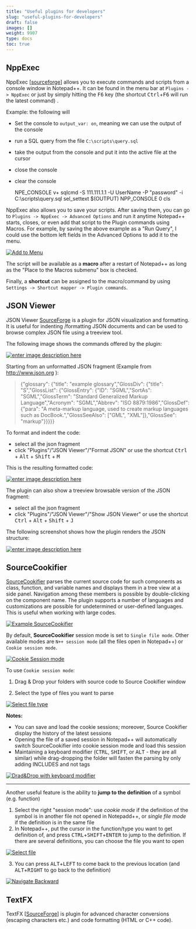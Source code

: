 ```yaml
---
title: "Useful plugins for developers"
slug: "useful-plugins-for-developers"
draft: false
images: []
weight: 9907
type: docs
toc: true
---
```


## NppExec
NppExec [[sourceforge](https://sourceforge.net/projects/npp-plugins/files/NppExec/)] allows you to execute commands and scripts from a console window in Notepad++. It can be found in the menu bar at `Plugins -> NppExec` or just by simply hitting the <kbd>F6</kbd> key (the shortcut <kbd>Ctrl</kbd>+<kbd>F6</kbd> will run the latest command) .

Example: the following will
 - Set the console to `output_var: on`, meaning we can use the output of the console
 - run a SQL query from the file `C:\scripts\query.sql`
 - take the output from the console and put it into the active file at the cursor
 - close the console
 - clear the console


    NPE_CONSOLE v+
    sqlcmd -S 111.111.1.1 -U UserName -P "password" -i C:\scripts\query.sql
    sel_settext $(OUTPUT)
    NPP_CONSOLE 0
    cls

NppExec also allows you to save your scripts.  After saving them, you can go to `Plugins -> NppExec -> Advanced Options` and run it anytime Notepad++ starts, closes, or even add that script to the Plugin commands using Macros.  For example, by saving the above example as a "Run Query", I could use the bottom left fields in the Advanced Options to add it to the menu.

[![Add to Menu][1]][1]

The script will be available as a **macro** after a restart of Notepad++ as long as the "Place to the Macros submenu" box is checked.

Finally, a **shortcut** can be assigned to the macro/command by using `Settings -> Shortcut mapper -> Plugin commands`.

  [1]: http://i.stack.imgur.com/iWrrF.png

## JSON Viewer
JSON Viewer [SourceForge][1] is a plugin for JSON visualization and formatting. It is useful for indenting /formatting JSON documents and can be used to browse complex JSON file using a treeview tool.

The following image shows the commands offered by the plugin:

[![enter image description here][2]][2]

Starting from an unformatted JSON fragment (Example from http://www.json.org ):

> {"glossary": {"title": "example glossary","GlossDiv": {"title":
> "S","GlossList": {"GlossEntry": {"ID": "SGML","SortAs":
> "SGML","GlossTerm": "Standard Generalized Markup Language","Acronym":
> "SGML","Abbrev": "ISO 8879:1986","GlossDef": {"para": "A meta-markup
> language, used to create markup languages such as
> DocBook.","GlossSeeAlso": ["GML", "XML"]},"GlossSee": "markup"}}}}}

To format and indent the code:

- select all the json fragment
- click "Plugins"/"JSON Viewer"/"Format JSON" or use the shortcut <kbd>Ctrl</kbd> + <kbd>Alt</kbd> + <kbd>Shift</kbd> + <kbd>M</kbd>

This is the resulting formatted code:

[![enter image description here][3]][3]

The plugin can also show a treeview browsable version of the JSON fragment:

- select all the json fragment
- click "Plugins"/"JSON Viewer"/"Show JSON Viewer" or use the shortcut <kbd>Ctrl</kbd> + <kbd>Alt</kbd> + <kbd>Shift</kbd> + <kbd>J</kbd>

The following screenshot shows how the plugin renders the JSON structure:

[![enter image description here][4]][4]


  [1]: https://sourceforge.net/projects/nppjsonviewer/
  [2]: http://i.stack.imgur.com/Vji5D.png
  [3]: http://i.stack.imgur.com/V0dvY.png
  [4]: http://i.stack.imgur.com/pMjkC.png

## SourceCookifier
[SourceCookifier](https://sourceforge.net/projects/sourcecookifier/) parses the current source code for such components as class, function, and variable names and displays them in a tree view at a side panel. Navigation among these members is possible by double-clicking on the component name. The plugin supports a number of languages and customizations are possible for undetermined or user-defined languages. This is useful when working with large codes.

[![Example SourceCookifier][6]][6]


By default, **SourceCookifier** session mode is set to `Single file mode`. Other available modes are `N++ session mode` (all the files open in Notepad++) or `Cookie session mode`.

[![Cookie Session mode][1]][1]

To use `Cookie session mode`:    
 1. Drag & Drop your folders with source code to Source Cookifier window 
    
 2. Select the type of files you want to parse
 
[![Select file type][2]][2]


**Notes:** 

 - You can save and load the cookie sessions; moreover, Source Cookifier display the history of the latest sessions
 - Opening the file of a saved session in Notepad++ will automatically switch SourceCookifier into cookie session mode and load this session
 - Maintaining a keyboard modifier (<kbd>CTRL</kbd>, <kbd>SHIFT</kbd>, or <kbd>ALT</kbd> - they are
   all similar) while drag-dropping the folder will fasten the parsing by only adding INCLUDES and not tags

[![Drad&Drop with keyboard modifier][5]][5]


---

Another useful feature is the ability to **jump to the definition** of a symbol (e.g. function)

 1. Select the right "session mode": use *cookie mode* if the definition of the symbol is in another file not opened in Notepadd++, or *single file mode* if the definition is in the same file 
 2. In Notepad++, put the cursor in the function/type you want to get definition of, and press <kbd>CTRL</kbd>+<kbd>SHIFT</kbd>+<kbd>ENTER</kbd> to jump to the definition. If there are several definitions, you can choose the file you want to open

[![Select file][3]][3]
    
 3. You can press <kbd>ALT</kbd>+<kbd>LEFT</kbd> to come back to the previous location (and <kbd>ALT</kbd>+<kbd>RIGHT</kbd> to go back to the definition)

[![Navigate Backward][4]][4]

 


  [1]: http://i.stack.imgur.com/GLV2J.png
  [2]: http://i.stack.imgur.com/Tnpsj.png
  [3]: http://i.stack.imgur.com/aWfp9.png
  [4]: http://i.stack.imgur.com/O67Mu.png
  [5]: http://i.stack.imgur.com/7JnR1.png
  [6]: http://i.stack.imgur.com/uJL89.jpg

## TextFX
TextFX [[SourceForge][1]] is plugin for advanced character conversions (escaping characters etc.) and code formatting (HTML or C++ code).


  [1]: https://sourceforge.net/projects/npp-plugins/files/TextFX/

